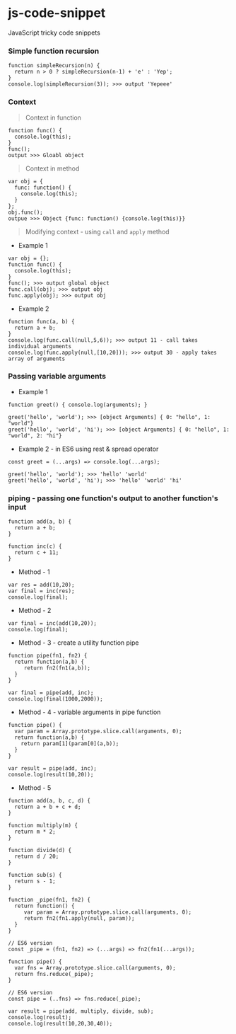 # js-code-snippet
JavaScript tricky code snippets

### Simple function recursion

```
function simpleRecursion(n) {  
  return n > 0 ? simpleRecursion(n-1) + 'e' : 'Yep';
}
console.log(simpleRecursion(3)); >>> output 'Yepeee'
```
### Context
> Context in function
```
function func() { 
  console.log(this); 
}
func(); 
output >>> Gloabl object 
```
> Context in method
```
var obj = {
  func: function() {
    console.log(this);  
  }
};
obj.func();
outpue >>> Object {func: function() {console.log(this)}}
```
> Modifying context - using ```call``` and ```apply``` method
* Example 1
```
var obj = {};
function func() {
  console.log(this);
}
func(); >>> output global object
func.call(obj); >>> output obj
func.apply(obj); >>> output obj
```
* Example 2
```
function func(a, b) { 
  return a + b;
}
console.log(func.call(null,5,6)); >>> output 11 - call takes individual arguments
console.log(func.apply(null,[10,20])); >>> output 30 - apply takes array of arguments
```

### Passing variable arguments
* Example 1
```
function greet() { console.log(arguments); }

greet('hello', 'world'); >>> [object Arguments] { 0: "hello", 1: "world"}
greet('hello', 'world', 'hi'); >>> [object Arguments] { 0: "hello", 1: "world", 2: "hi"}
```
* Example 2  - in ES6 using rest & spread operator
```
const greet = (...args) => console.log(...args);

greet('hello', 'world'); >>> 'hello' 'world'
greet('hello', 'world', 'hi'); >>> 'hello' 'world' 'hi'
```

### piping - passing one function's output to another function's input
```
function add(a, b) {
  return a + b;
}

function inc(c) {
  return c + 11;
}
```
* Method - 1
```
var res = add(10,20);
var final = inc(res);
console.log(final);
```
* Method - 2
```
var final = inc(add(10,20));
console.log(final);
```
* Method - 3 - create a utility function pipe
```
function pipe(fn1, fn2) {
  return function(a,b) {
     return fn2(fn1(a,b));
  }
}

var final = pipe(add, inc);
console.log(final(1000,2000));
```
* Method - 4 - variable arguments in pipe function
```
function pipe() {
  var param = Array.prototype.slice.call(arguments, 0);
  return function(a,b) {
    return param[1](param[0](a,b));
  }
}

var result = pipe(add, inc);
console.log(result(10,20));
```
* Method - 5 
```
function add(a, b, c, d) {
  return a + b + c + d;
}

function multiply(m) {
  return m * 2;
}

function divide(d) {
  return d / 20;
}

function sub(s) {
  return s - 1;
}

function _pipe(fn1, fn2) {
  return function() {
     var param = Array.prototype.slice.call(arguments, 0);
     return fn2(fn1.apply(null, param));
  }
}

// ES6 version
const _pipe = (fn1, fn2) => (...args) => fn2(fn1(...args));

function pipe() {
  var fns = Array.prototype.slice.call(arguments, 0);
  return fns.reduce(_pipe);
}

// ES6 version
const pipe = (..fns) => fns.reduce(_pipe);

var result = pipe(add, multiply, divide, sub);
console.log(result);
console.log(result(10,20,30,40));
```
